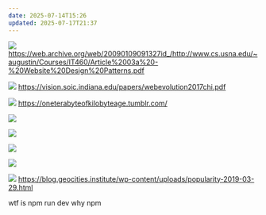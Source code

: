 ```yaml
---
date: 2025-07-14T15:26
updated: 2025-07-17T21:37
---
```

![](IMG-20250717164558430.png)
https://web.archive.org/web/20090109091327id_/http://www.cs.usna.edu/~augustin/Courses/IT460/Article%2003a%20-%20Website%20Design%20Patterns.pdf


![](IMG-20250717164558466.png)
https://vision.soic.indiana.edu/papers/webevolution2017chi.pdf

![](IMG-20250717164558494.png)
https://oneterabyteofkilobyteage.tumblr.com/

![](IMG-20250717164558502.png)

![](IMG-20250717164558509.png)

![](IMG-20250717164558512.png)

![](IMG-20250717164558525.png)

![](IMG-20250717164558528.png)
https://blog.geocities.institute/wp-content/uploads/popularity-2019-03-29.html



wtf is npm run dev
why npm
